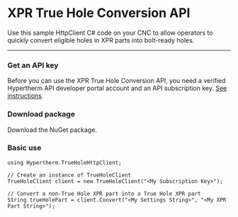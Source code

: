 # XPR True Hole Conversion API

Use this sample HttpClient C# code on your CNC to allow operators to quickly convert eligible holes in XPR parts into bolt-ready holes.

-------------

### Get an API key
Before you can use the XPR True Hole Conversion API, you need a verified Hypertherm API developer portal account and an API subscription key. [See instructions](https://hyperthermapidev.portal.azure-api.net/get-api-key).

### Download package
Download the NuGet package.

### Basic use
```
using Hypertherm.TrueHoleHttpClient;

// Create an instance of TrueHoleClient
TrueHoleClient client = new TrueHoleClient("<My Subscription Key>");

// Convert a non-True Hole XPR part into a True Hole XPR part
String trueHolePart = client.Convert("<My Settings String>", "<My XPR Part String>");
```





